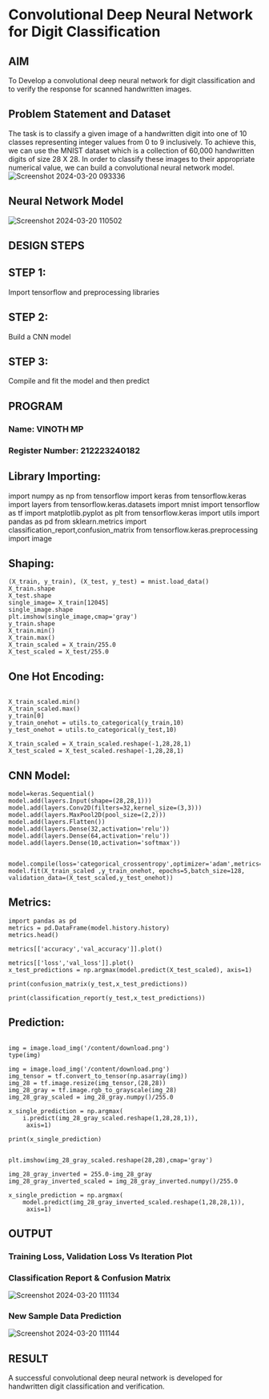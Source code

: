 # Convolutional Deep Neural Network for Digit Classification

## AIM

To Develop a convolutional deep neural network for digit classification and to verify the response for scanned handwritten images.

## Problem Statement and Dataset
The task is to classify a given image of a handwritten digit into one of 10 classes representing integer values from 0 to 9 inclusively. To achieve this, we can use the MNIST dataset which is a collection of 60,000 handwritten digits of size 28 X 28. In order to classify these images to their appropriate numerical value, we can build a convolutional neural network model.
![Screenshot 2024-03-20 093336](https://github.com/guru14789/mnist-classification/assets/151705853/bd9eec12-5cf1-40cd-b8e8-ac92c415ceb4)

## Neural Network Model

![Screenshot 2024-03-20 110502](https://github.com/karuniya2005/mnist-classification/assets/161425769/8a5b6e52-9c4e-405a-bb5b-9e49c3a05bcb)

## DESIGN STEPS

## STEP 1:
Import tensorflow and preprocessing libraries

## STEP 2:
Build a CNN model

## STEP 3:
Compile and fit the model and then predict

## PROGRAM

### Name: VINOTH MP
### Register Number: 212223240182
## Library Importing:


import numpy as np
from tensorflow import keras
from tensorflow.keras import layers
from tensorflow.keras.datasets import mnist
import tensorflow as tf
import matplotlib.pyplot as plt
from tensorflow.keras import utils
import pandas as pd
from sklearn.metrics import classification_report,confusion_matrix
from tensorflow.keras.preprocessing import image

## Shaping:
```
(X_train, y_train), (X_test, y_test) = mnist.load_data()
X_train.shape
X_test.shape
single_image= X_train[12045]
single_image.shape
plt.imshow(single_image,cmap='gray')
y_train.shape
X_train.min()
X_train.max()
X_train_scaled = X_train/255.0
X_test_scaled = X_test/255.0
```

## One Hot Encoding:
```

X_train_scaled.min()
X_train_scaled.max()
y_train[0]
y_train_onehot = utils.to_categorical(y_train,10)
y_test_onehot = utils.to_categorical(y_test,10)

X_train_scaled = X_train_scaled.reshape(-1,28,28,1)
X_test_scaled = X_test_scaled.reshape(-1,28,28,1)
```

## CNN Model:
```
model=keras.Sequential()
model.add(layers.Input(shape=(28,28,1)))
model.add(layers.Conv2D(filters=32,kernel_size=(3,3)))
model.add(layers.MaxPool2D(pool_size=(2,2)))
model.add(layers.Flatten())
model.add(layers.Dense(32,activation='relu'))
model.add(layers.Dense(64,activation='relu'))
model.add(layers.Dense(10,activation='softmax'))


model.compile(loss='categorical_crossentropy',optimizer='adam',metrics='accuracy')
model.fit(X_train_scaled ,y_train_onehot, epochs=5,batch_size=128, validation_data=(X_test_scaled,y_test_onehot))
```
## Metrics:
```
import pandas as pd
metrics = pd.DataFrame(model.history.history)
metrics.head()

metrics[['accuracy','val_accuracy']].plot()

metrics[['loss','val_loss']].plot()
x_test_predictions = np.argmax(model.predict(X_test_scaled), axis=1)

print(confusion_matrix(y_test,x_test_predictions))

print(classification_report(y_test,x_test_predictions))
```
## Prediction:
```

img = image.load_img('/content/download.png')
type(img)

img = image.load_img('/content/download.png')
img_tensor = tf.convert_to_tensor(np.asarray(img))
img_28 = tf.image.resize(img_tensor,(28,28))
img_28_gray = tf.image.rgb_to_grayscale(img_28)
img_28_gray_scaled = img_28_gray.numpy()/255.0

x_single_prediction = np.argmax(
    i.predict(img_28_gray_scaled.reshape(1,28,28,1)),
     axis=1)

print(x_single_prediction)


plt.imshow(img_28_gray_scaled.reshape(28,28),cmap='gray')

img_28_gray_inverted = 255.0-img_28_gray
img_28_gray_inverted_scaled = img_28_gray_inverted.numpy()/255.0

x_single_prediction = np.argmax(
    model.predict(img_28_gray_inverted_scaled.reshape(1,28,28,1)),
     axis=1)
```


## OUTPUT

### Training Loss, Validation Loss Vs Iteration Plot



### Classification Report & Confusion Matrix

![Screenshot 2024-03-20 111134](https://github.com/karuniya2005/mnist-classification/assets/161425769/87537acf-faed-42c9-a3c8-87016143bd48)



### New Sample Data Prediction
![Screenshot 2024-03-20 111144](https://github.com/karuniya2005/mnist-classification/assets/161425769/17c3d9b2-76df-44e5-b825-8e73890f004b)


## RESULT
A successful convolutional deep neural network is developed for handwritten digit classification and verification.
